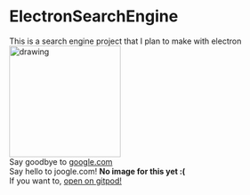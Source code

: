 # ElectronSearchEngine
This is a search engine project that I plan to make with electron  
<img src="https://pngshare.com/wp-content/uploads/2021/06/Google.com-Logo.png" alt="drawing" width="200"/>  
Say goodbye to [google.com](google.com)  
Say hello to joogle.com! **No image for this yet :(**  
If you want to, [open on gitpod!](https://gitpod.io/#https://github.com/gitperson123/ElectronSearchEngine/)
